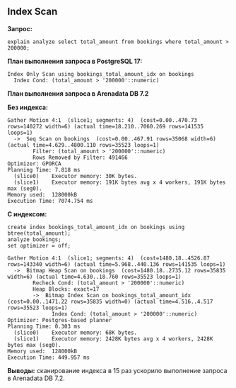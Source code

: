 ## Index Scan ##

**Запрос:**
```
explain analyze select total_amount from bookings where total_amount > 200000;
```
   
**План выполнения запроса в PostgreSQL 17:**
   
```
Index Only Scan using bookings_total_amount_idx on bookings
  Index Cond: (total_amount > '200000'::numeric)
```

**План выполнения запроса в Arenadata DB 7.2**   
   
**Без индекса:**   
```
Gather Motion 4:1  (slice1; segments: 4)  (cost=0.00..470.73 rows=140272 width=6) (actual time=18.210..7060.269 rows=141535 loops=1)
  ->  Seq Scan on bookings  (cost=0.00..467.91 rows=35068 width=6) (actual time=4.629..4800.110 rows=35523 loops=1)
        Filter: (total_amount > '200000'::numeric)
        Rows Removed by Filter: 491466
Optimizer: GPORCA
Planning Time: 7.818 ms
  (slice0)    Executor memory: 30K bytes.
  (slice1)    Executor memory: 191K bytes avg x 4 workers, 191K bytes max (seg0).
Memory used:  128000kB
Execution Time: 7074.754 ms
```
**С индексом:**
```
create index bookings_total_amount_idx on bookings using btree(total_amount);
analyze bookings;
set optimizer = off;
```
```
Gather Motion 4:1  (slice1; segments: 4)  (cost=1480.18..4526.87 rows=143340 width=6) (actual time=5.968..440.136 rows=141535 loops=1)
  ->  Bitmap Heap Scan on bookings  (cost=1480.18..2735.12 rows=35835 width=6) (actual time=4.630..18.760 rows=35523 loops=1)
        Recheck Cond: (total_amount > '200000'::numeric)
        Heap Blocks: exact=17
        ->  Bitmap Index Scan on bookings_total_amount_idx  (cost=0.00..1471.22 rows=35835 width=0) (actual time=4.516..4.517 rows=35523 loops=1)
              Index Cond: (total_amount > '200000'::numeric)
Optimizer: Postgres-based planner
Planning Time: 0.303 ms
  (slice0)    Executor memory: 68K bytes.
  (slice1)    Executor memory: 2428K bytes avg x 4 workers, 2428K bytes max (seg0).
Memory used:  128000kB
Execution Time: 449.957 ms
```

**Выводы:** сканирование индекса в 15 раз ускорило выполнение запроса в Arenadata DB 7.2.
   
